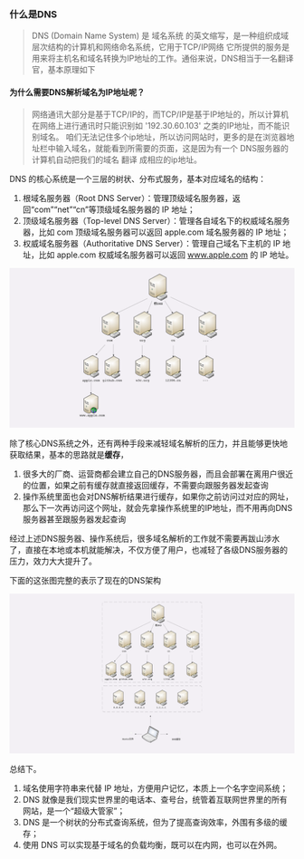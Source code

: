 ### 什么是DNS
> DNS (Domain Name System) 是 域名系统 的英文缩写，是一种组织成域层次结构的计算机和网络命名系统，它用于TCP/IP网络
> 它所提供的服务是用来将主机名和域名转换为IP地址的工作。通俗来说，DNS相当于一名翻译官，基本原理如下

#### 为什么需要DNS解析域名为IP地址呢？
>网络通讯大部分是基于TCP/IP的，而TCP/IP是基于IP地址的，所以计算机在网络上进行通讯时只能识别如 '192.30.60.103' 之类的IP地址，而不能识别域名。
> 咱们无法记住多个ip地址，所以访问网站时，更多的是在浏览器地址栏中输入域名，就能看到所需要的页面，这是因为有一个 DNS服务器的计算机自动把我们的域名 翻译 成相应的ip地址。

DNS 的核心系统是一个三层的树状、分布式服务，基本对应域名的结构：
1. 根域名服务器（Root DNS Server）：管理顶级域名服务器，返回“com”“net”“cn”等顶级域名服务器的 IP 地址；
2. 顶级域名服务器（Top-level DNS Server）：管理各自域名下的权威域名服务器，比如 com 顶级域名服务器可以返回 apple.com 域名服务器的 IP 地址；
3. 权威域名服务器（Authoritative DNS Server）：管理自己域名下主机的 IP 地址，比如 apple.com 权威域名服务器可以返回 www.apple.com 的 IP 地址。

![](DNS.png)

除了核心DNS系统之外，还有两种手段来减轻域名解析的压力，并且能够更快地获取结果，基本的思路就是**缓存**，
1. 很多大的厂商、运营商都会建立自己的DNS服务器，而且会部署在离用户很近的位置，如果之前有缓存就直接返回缓存，不需要向跟服务器发起查询
2. 操作系统里面也会对DNS解析结果进行缓存，如果你之前访问过对应的网址，那么下一次再访问这个网址，就会先拿操作系统里的IP地址，而不用再向DNS服务器甚至跟服务器发起查询

经过上述DNS服务器、操作系统后，很多域名解析的工作就不需要再跋山涉水了，直接在本地或本机就能解决，不仅方便了用户，也减轻了各级DNS服务器的压力，效力大大提升了。

下面的这张图完整的表示了现在的DNS架构

![](DNS2.png)

总结下。

1. 域名使用字符串来代替 IP 地址，方便用户记忆，本质上一个名字空间系统；
2. DNS 就像是我们现实世界里的电话本、查号台，统管着互联网世界里的所有网站，是一个“超级大管家”；
3. DNS 是一个树状的分布式查询系统，但为了提高查询效率，外围有多级的缓存；
4. 使用 DNS 可以实现基于域名的负载均衡，既可以在内网，也可以在外网。